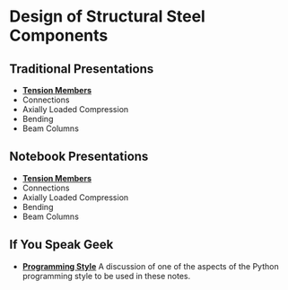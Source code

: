# Design of Structural Steel Components

## Traditional Presentations

* **[Tension Members](/text/tension/tension)**
* Connections
* Axially Loaded Compression
* Bending
* Beam Columns

## Notebook Presentations

* **[Tension Members](/notebooks/tension/tension)**
* Connections
* Axially Loaded Compression
* Bending
* Beam Columns

## If You Speak Geek

* **[Programming Style](Programming-Style)**  A discussion of one of the aspects of
the Python programming style to be used in these notes.

